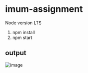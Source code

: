 # imum-assignment

Node version LTS

1. npm install
2. npm start

## output

![image](https://user-images.githubusercontent.com/5797029/212341709-8bee46cb-a1e6-4efb-a643-8bf502706d55.png)
